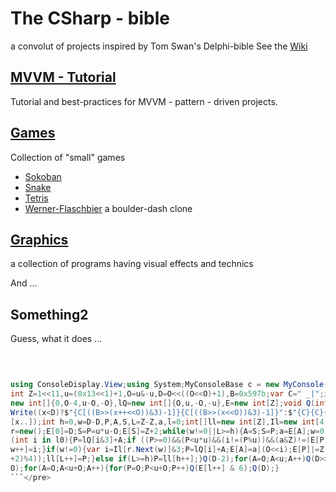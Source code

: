 # The CSharp - bible
a convolut of projects inspired by Tom Swan's Delphi-bible
See the [Wiki](https://github.com/joecare99/CSharp/wiki/CSharpBible)

## [MVVM - Tutorial](MVVM_Tutorial)
Tutorial and best-practices for MVVM - pattern - driven projects.

## [Games](Games) 
Collection of "small" games
- [Sokoban](Games/Sokoban_Base)
- [Snake](Games/Snake_Base)
- [Tetris](Games/Tetris_Base)
- [Werner-Flaschbier](Games/Werner_Flaschbier) a boulder-dash clone

## [Graphics](Graphics)
a collection of programs having visual effects and technics

And ...
## Something2
Guess, what it does ...<pre>
```cs
using ConsoleDisplay.View;using System;MyConsoleBase c = new MyConsole();const
int Z=1<<11,u=(0x13<<1)+1,O=u&-u,D=O<<((O<<O)+1),B=0x597b;var C=" _|";int[]l0=
new int[]{0,O-4,u-O,-O},lQ=new int[]{O,u,-O,-u},E=new int[Z];void Q(int x)=>c.
Write((x<D)?$"{C[((B>>(x++<<O))&3)-1]}{C[((B>>(x<<O))&3)-1]}":$"{C}{C}{C}\r\n"
[x..]);int h=0,w=D-D,P,A,S,L=Z-Z,a,l=0;int[]ll=new int[Z],Il=new int[4];Random
r=new();E[0]=D;S=P=u*u-O;E[S]=Z+2;while(w!=0||L>=h){A=S;S=P;a=E[A];w=0;foreach
(int i in l0){P=lQ[i&3]+A;if ((P>=0)&&(P<u*u)&&(i!=(P%u))&&(a&Z)!=(E[P]&Z))Il[
w++]=i;}if(w!=0){var i=Il[r.Next(w)]&3;P=lQ[i]+A;E[A]=a|(O<<i);E[P]|=Z|(O<<((i
+2)%4));ll[L++]=P;}else if(L>=h)P=ll[h++];}Q(D-2);for(A=O;A<u;A++)Q(D>>O);Q(D+
O);for(A=O;A<u+O;A++){for(P=O;P<u+O;P++)Q(E[l++] & 6);Q(D);}
```</pre>
